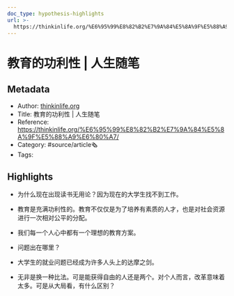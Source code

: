 ```yaml
---
doc_type: hypothesis-highlights
url: >-
  https://thinkinlife.org/%E6%95%99%E8%82%B2%E7%9A%84%E5%8A%9F%E5%88%A9%E6%80%A7/
---
```

# 教育的功利性 | 人生随笔
## Metadata
- Author: [thinkinlife.org]()
- Title: 教育的功利性 | 人生随笔
- Reference: https://thinkinlife.org/%E6%95%99%E8%82%B2%E7%9A%84%E5%8A%9F%E5%88%A9%E6%80%A7/
- Category: #source/article🗞
- Tags:
## Highlights
- 为什么现在出现读书无用论？因为现在的大学生找不到工作。

- 教育是充满功利性的。教育不仅仅是为了培养有素质的人才，也是对社会资源进行一次相对公平的分配。

- 我们每一个人心中都有一个理想的教育方案。

- 问题出在哪里？

- 大学生的就业问题已经成为许多人头上的达摩之剑。

- 无非是换一种比法。可是能获得自由的人还是两个。对个人而言，改革意味着太多。可是从大局看，有什么区别？

